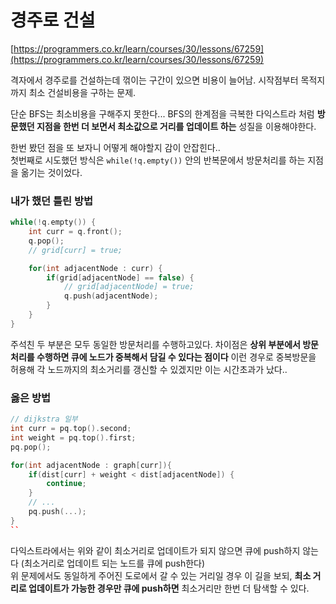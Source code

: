 # 경주로 건설

[https://programmers.co.kr/learn/courses/30/lessons/67259](https://programmers.co.kr/learn/courses/30/lessons/67259)

격자에서 경주로를 건설하는데 꺾이는 구간이 있으면 비용이 늘어남. 시작점부터 목적지까지 최소 건설비용을 구하는 문제.

단순 BFS는 최소비용을 구해주지 못한다... BFS의 한계점을 극복한 다익스트라 처럼 **방문했던 지점을 한번 더 보면서 최소값으로 거리를 업데이트 하는** 성질을 이용해야한다.

한번 봤던 점을 또 보자니 어떻게 해야할지 감이 안잡힌다..  
첫번째로 시도했던 방식은 `while(!q.empty())` 안의 반복문에서 방문처리를 하는 지점을 옮기는 것이었다.

### 내가 했던 틀린 방법

```cpp
while(!q.empty()) {
    int curr = q.front();
    q.pop();
    // grid[curr] = true;

    for(int adjacentNode : curr) {
        if(grid[adjacentNode] == false) {
            // grid[adjacentNode] = true;
            q.push(adjacentNode);
        }
    }
}
```

주석친 두 부분은 모두 동일한 방문처리를 수행하고있다. 차이점은 **상위 부분에서 방문처리를 수행하면 큐에 노드가 중복해서 담길 수 있다는 점이다** 이런 경우로 중복방문을 허용해 각 노드까지의 최소거리를 갱신할 수 있겠지만 이는 시간초과가 났다..

### 옳은 방법

```cpp
// dijkstra 일부
int curr = pq.top().second;
int weight = pq.top().first;
pq.pop();

for(int adjacentNode : graph[curr]){
    if(dist[curr] + weight < dist[adjacentNode]) {
        continue;
    }
    // ...
    pq.push(...);
}
``
```

다익스트라에서는 위와 같이 최소거리로 업데이트가 되지 않으면 큐에 push하지 않는다 (최소거리로 업데이트 되는 노드를 큐에 push한다)  
위 문제에서도 동일하게 주어진 도로에서 갈 수 있는 거리일 경우 이 길을 보되, **최소 거리로 업데이트가 가능한 경우만 큐에 push하면** 최소거리만 한번 더 탐색할 수 있다.
